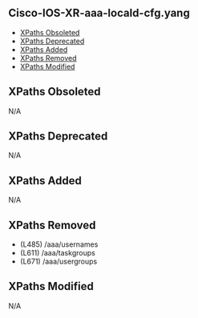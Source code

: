 ## Cisco-IOS-XR-aaa-locald-cfg.yang

- [XPaths Obsoleted](#xpaths-obsoleted)
- [XPaths Deprecated](#xpaths-deprecated)
- [XPaths Added](#xpaths-added)
- [XPaths Removed](#xpaths-removed)
- [XPaths Modified](#xpaths-modified)

## XPaths Obsoleted

N/A

## XPaths Deprecated

N/A

## XPaths Added

N/A

## XPaths Removed

- (L485)	/aaa/usernames
- (L611)	/aaa/taskgroups
- (L671)	/aaa/usergroups

## XPaths Modified

N/A

